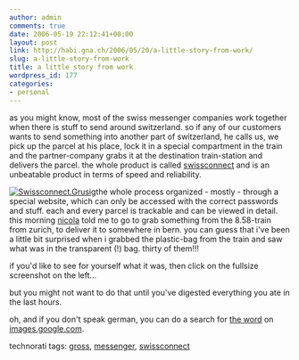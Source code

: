 ```yaml
---
author: admin
comments: true
date: 2006-05-19 22:12:41+00:00
layout: post
link: http://habi.gna.ch/2006/05/20/a-little-story-from-work/
slug: a-little-story-from-work
title: a little story from work
wordpress_id: 177
categories:
- personal
---
```



as you might know, most of the swiss messenger companies work together when there is stuff to send around switzerland.  so if any of our customers wants to send something into another part of switzerland, he calls us, we pick up the parcel at his place, lock it in a special compartment in the train and the partner-company grabs it at the destination train-station and delivers the parcel. the whole product is called [swissconnect](http://swissconnect.ch/) and is an unbeatable product in terms of speed and reliability.



[![Swissconnect.Grusig](http://habi.gna.ch/blog/images/swissconnect.grusig-tm.jpg)](http://habi.gna.ch/blog/images/swissconnect.grusig.jpg)the whole process organized - mostly - through a special website, which can only be accessed with the correct passwords and stuff. each and every parcel is trackable and can be viewed in detail. this morning [nicola](http://flickr.com/photos/habi/tags/nicola) told me to go to grab something from the 8.58-train from zurich, to deliver it to somewhere in bern. you can guess that i've been a little bit surprised when i grabbed the plastic-bag from the train and saw what was in the transparent (!) bag. thirty of them!!!



if you'd like to see for yourself what it was, then click on the fullsize screenshot on the left...



but you might not want to do that until you've digested everything you ate in the last hours.



oh, and if you don't speak german, you can do a search for [the word](http://images.google.com/images?q=schweineaugen&ie=UTF-8&oe=UTF-8) on [images.google.com](http://images.google.com/).





technorati tags: [gross](http://www.technorati.com/tag/gross), [messenger](http://www.technorati.com/tag/messenger), [swissconnect](http://www.technorati.com/tag/swissconnect)
